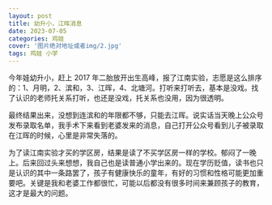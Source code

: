 ```yaml
---
layout: post
title: 幼升小，江晖消息
date: 2023-07-05
categories: 鸡娃
cover: '图片绝对地址或者img/2.jpg'
tags: 鸡娃 小学
---
```


今年娃幼升小，赶上 2017 年二胎放开出生高峰，报了江南实验，志愿是这么排序的：1、月明，2、滨和，3、江晖，4、北塘河。打听来打听去，基本是没戏。找了认识的老师托关系打听，也还是没戏，托关系也没用，因为很透明。

最终结果出来，没想到连滨和的年限都不够，只能去江晖。说实话当天晚上公众号发布录取名单，我手术下来看到老婆发来的消息，自己打开公众号看到儿子被录取在江晖的时候，心里是非常失落的。

为了读江南实验才买的学区房，结果是读了不买学区房一样的学校。郁闷了一晚上。后来回过头来想想，我自己也是读普通小学出来的。现在学历贬值，读书也只是认识的其中一条路罢了，孩子有健康快乐的童年，有好的习惯和性格可能更加重要吧。关键是我和老婆工作都很忙，可能以后都没有很多时间来兼顾孩子的教育，这才是最大的问题。

